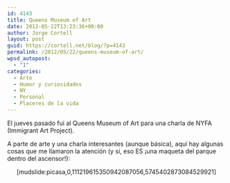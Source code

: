 ```yaml
---
id: 4143
title: Queens Museum of Art
date: 2012-05-22T13:23:36+00:00
author: Jorge Cortell
layout: post
guid: https://cortell.net/blog/?p=4143
permalink: /2012/05/22/queens-museum-of-art/
wpsd_autopost:
  - "1"
categories:
  - Arte
  - Humor y curiosidades
  - NY
  - Personal
  - Placeres de la vida
---
```

El jueves pasado fui al Queens Museum of Art para una charla de NYFA (Immigrant Art Project).

A parte de arte y una charla interesantes (aunque básica), aquí hay algunas cosas que me llamaron la atención (y sí, eso ES ¡una maqueta del parque dentro del ascensor!): 

<p style="text-align: center">
  [mudslide:picasa,0,111219615350942087056,5745402873084529921]
</p>